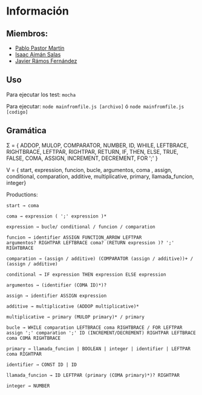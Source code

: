 # Información

## Miembros:
* [Pablo Pastor Martín](https://alu0100890839.github.io)
* [Isaac Aimán Salas](https://alu0100841565.github.io)
* [Javier Rámos Fernández](https://alu0100884982.github.io)

## Uso
Para ejecutar los test: `mocha`

Para ejecutar: `node mainfromfile.js [archivo]` ó `node mainfromfile.js [codigo]`

## Gramática

Σ = { ADDOP, MULOP, COMPARATOR, NUMBER, ID, WHILE, LEFTBRACE, RIGHTBRACE, LEFTPAR, RIGHTPAR, RETURN, IF, THEN, ELSE, TRUE, FALSE, COMA, ASSIGN, INCREMENT, DECREMENT, FOR ';' }

V = { start, expression, funcion, bucle, argumentos, coma , assign, conditional, comparation, additive, multiplicative, primary, llamada_funcion, integer}

Productions:

    start → coma

    coma → expression ( ';' expression )*

    expression → bucle/ conditional / funcion / comparation

    funcion → identifier ASSIGN FUNCTION_ARROW LEFTPAR
    argumentos? RIGHTPAR LEFTBRACE coma? (RETURN expression )? ';' RIGHTBRACE

    comparation → (assign / additive) (COMPARATOR (assign / additive))+ / (assign / additive)

    conditional → IF expression THEN expression ELSE expression

    argumentos → (identifier (COMA ID)*)?

    assign → identifier ASSIGN expression

    additive → multiplicative (ADDOP multiplicative)*

    multiplicative → primary (MULOP primary)* / primary

    bucle → WHILE comparation LEFTBRACE coma RIGHTBRACE / FOR LEFTPAR assign ';' comparation ';' ID (INCREMENT/DECREMENT) RIGHTPAR LEFTBRACE coma COMA RIGHTBRACE

    primary → llamada_funcion | BOOLEAN | integer | identifier | LEFTPAR coma RIGHTPAR

    identifier → CONST ID | ID

    llamada_funcion → ID LEFTPAR (primary (COMA primary)*)? RIGHTPAR

    integer → NUMBER
